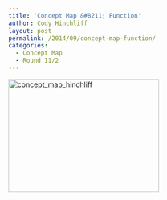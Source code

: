 ```yaml
---
title: 'Concept Map &#8211; Function'
author: Cody Hinchliff
layout: post
permalink: /2014/09/concept-map-function/
categories:
  - Concept Map
  - Round 11/2
---
```

[<img src="http://teaching.software-carpentry.org/wp-content/uploads/2014/09/concept_map_hinchliff-300x225.jpg" alt="concept_map_hinchliff" width="300" height="225" class="alignnone size-medium wp-image-8912" />][1]

 [1]: http://teaching.software-carpentry.org/wp-content/uploads/2014/09/concept_map_hinchliff.jpg